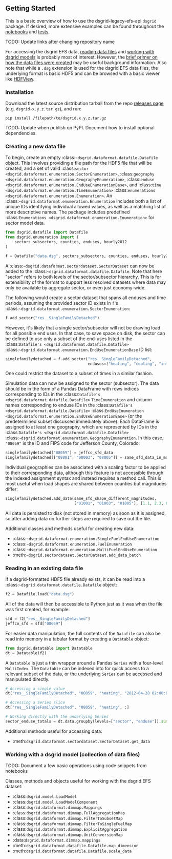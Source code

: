 ## Getting Started

This is a basic overview of how to use the dsgrid-legacy-efs-api `dsgrid` package. If desired, more extensive examples can be found throughout the [notebooks](https://github.com/dsgrid/dsgrid-load/tree/eh/create-docs/notebooks) and [tests](https://github.com/dsgrid/dsgrid-load/tree/master/tests).

TODO: Update links after changing repository name

For accessing the dsgrid EFS data, [reading data files](#reading-in-an-existing-data-file) and [working with dsgrid models](#working-with-a-dsgrid-model-collection-of-data-files) is probably most of interest. However, the [brief primer on how the data files were created](#creating-a-new-data-file) may be useful background information. Also note that while a `.dsg` extension is used for the dsgrid EFS data files, the underlying format is basic HDF5 and can be browsed with a basic viewer like [HDFView](https://www.hdfgroup.org/downloads/hdfview/).


### Installation

Download the latest source distribution tarball from the repo [releases page](https://github.com/dsgrid/dsgrid-load/releases) (e.g. `dsgrid-x.y.z.tar.gz`), and run:

```
pip install /filepath/to/dsgrid.x.y.z.tar.gz
```

TODO: Update when publish on PyPI. Document how to install optional dependencies.


### Creating a new data file

To begin, create an empty :class:`~dsgrid.dataformat.datafile.Datafile` object. This involves providing a file path for the HDF5 file that will be created, and a set of valid :class:`sector <dsgrid.dataformat.enumeration.SectorEnumeration>`, :class:`geography <dsgrid.dataformat.enumeration.GeographyEnumeration>`, :class:`enduse <dsgrid.dataformat.enumeration.EndUseEnumerationBase>`, and :class:`time <dsgrid.dataformat.enumeration.TimeEnumeration>` :class:`enumerations <dsgrid.dataformat.enumeration.Enumeration>`. An :class:`~dsgrid.dataformat.enumeration.Enumeration` includes both a list of unique IDs identifying individual allowed values, as well as a matching list of more descriptive names. The package includes predefined :class:`Enumerations <dsgrid.dataformat.enumeration.Enumeration>` for sector model data. 

```python
from dsgrid.datafile import Datafile
from dsgrid.enumeration import (
    sectors_subsectors, counties, enduses, hourly2012
)

f = Datafile("data.dsg", sectors_subsectors, counties, enduses, hourly2012)

```

A :class:`~dsgrid.dataformat.sectordataset.SectorDataset` can now be added to the :class:`~dsgrid.dataformat.datafile.Datafile`. Note that here "sector" refers to both levels of the sector/subsector hierarchy. This is for extensibility of the format to support less resolved datasets where data may only be available by aggregate sector, or even just economy-wide.

The following would create a sector dataset that spans all enduses and time periods, assuming the provided sector ID exists in `f`'s :class:`~dsgrid.dataformat.enumeration.SectorEnumeration`:

```python
f.add_sector("res__SingleFamilyDetached")
```

However, it's likely that a single sector/subsector will not be drawing load for all possible end uses. In that case, to save space on disk, the sector can be defined to use only a subset of the end-uses listed in the :class:`Datafile's <dsgrid.dataformat.datafile.Datafile>` :class:`~dsgrid.dataformat.enumeration.EndUseEnumerationBase` ID list:

```python
singlefamilydetached = f.add_sector("res__SingleFamilyDetached",
                                    enduses=["heating", "cooling", "interior_lights"])
```

One could restrict the dataset to a subset of times in a similar fashion.

Simulation data can now be assigned to the sector (subsector). The data should be in the form of a Pandas DataFrame with rows indices corresponding to IDs in the :class:`Datafile's <dsgrid.dataformat.datafile.Datafile>` `TimeEnumeration` and column names corresponding to enduse IDs in the :class:`Datafile's <dsgrid.dataformat.datafile.Datafile>` :class:`EndUseEnumeration <dsgrid.dataformat.enumeration.EndUseEnumerationBase>` (or the predetermined subset discussed immediately above). Each DataFrame is assigned to at least one geography, which are represented by IDs in the :class:`Datafile's <dsgrid.dataformat.datafile.Datafile>` :class:`~dsgrid.dataformat.enumeration.GeographyEnumeration`. In this case, `"08059"` is the ID and FIPS code for Jefferson County, Colorado:

```python
singlefamilydetached["08059"] = jeffco_sfd_data
singlefamilydetached[["08001", "08003", "08005"]] = same_sfd_data_in_many_counties
```

Individual geographies can be associated with a scaling factor to be applied to their corresponding data, although this feature is not accessible through the indexed assignment syntax and instead requires a method call. This is most useful when load shapes are shared between counties but magnitudes differ:

```python
singlefamilydetached.add_data(same_sfd_shape_different_magnitudes,
                              ["01001", "01003", "01005"], [1.1, 2.3, 6.7])
```

All data is persisted to disk (not stored in memory) as soon as it is assigned, so after adding data no further steps are required to save out the file.

Additional classes and methods useful for creating new data:

- :class:`~dsgrid.dataformat.enumeration.SingleFuelEndUseEnumeration`
- :class:`~dsgrid.dataformat.enumeration.FuelEnumeration`
- :class:`~dsgrid.dataformat.enumeration.MultiFuelEndUseEnumeration`
- :meth:`~dsgrid.sectordataset.SectorDataset.add_data_batch`


### Reading in an existing data file

If a dsgrid-formatted HDF5 file already exists, it can be read into a :class:`~dsgrid.dataformat.datafile.Datafile` object:

```python
f2 = Datafile.load("data.dsg")
```

All of the data will then be accessible to Python just as it was when the file was first created, for example:

```python
sfd = f2["res__SingleFamilyDetached"]
jeffco_sfd = sfd["08059"]
```

For easier data manipulation, the full contents of the `Datafile` can also be read into memory in a tabular format by creating a `Datatable` object:

```python
from dsgrid.datatable import Datatable
dt = Datatable(f2)
```

A `Datatable` is just a thin wrapper around a Pandas `Series` with a four-level `MultiIndex`. The `Datatable` can be indexed into for quick access to a relevant subset of the data, or the underlying `Series` can be accessed and manipulated directly.

```python
# Accessing a single value
dt["res__SingleFamilyDetached", "08059", "heating", "2012-04-28 02:00:00-05:00"]

# Accessing a Series slice
dt["res__SingleFamilyDetached", "08059", "heating", :]

# Working directly with the underlying Series
sector_enduse_totals = dt.data.groupby(levels=["sector", "enduse"]).sum()
```

Additional methods useful for accessing data:

- :meth:`dsgrid.dataformat.sectordataset.SectorDataset.get_data`

### Working with a dsgrid model (collection of data files)

TODO: Document a few basic operations using code snippets from notebooks

Classes, methods and objects useful for working with the dsgrid EFS dataset:

- :class:`dsgrid.model.LoadModel`
- :class:`dsgrid.model.LoadModelComponent`
- :class:`dsgrid.dataformat.dimmap.Mappings`
- :class:`dsgrid.dataformat.dimmap.FullAggregationMap`
- :class:`dsgrid.dataformat.dimmap.FilterToSubsetMap`
- :class:`dsgrid.dataformat.dimmap.FilterToSingleFuelMap`
- :class:`dsgrid.dataformat.dimmap.ExplicitAggregation`
- :class:`dsgrid.dataformat.dimmap.UnitConversionMap`
- :data:`dsgrid.dataformat.dimmap.mappings`
- :meth:`dsgrid.dataformat.datafile.Datafile.map_dimension`
- :meth:`dsgrid.dataformat.datafile.Datafile.scale_data`